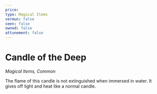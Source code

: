 ```yaml
---
price: 
type: Magical Items
vermun: false
seen: false
owned: false
attunement: false
---
```

# Candle of the Deep

*Magical Items, Common*

The flame of this candle is not extinguished when immersed in water. It gives off light and heat like a normal candle.